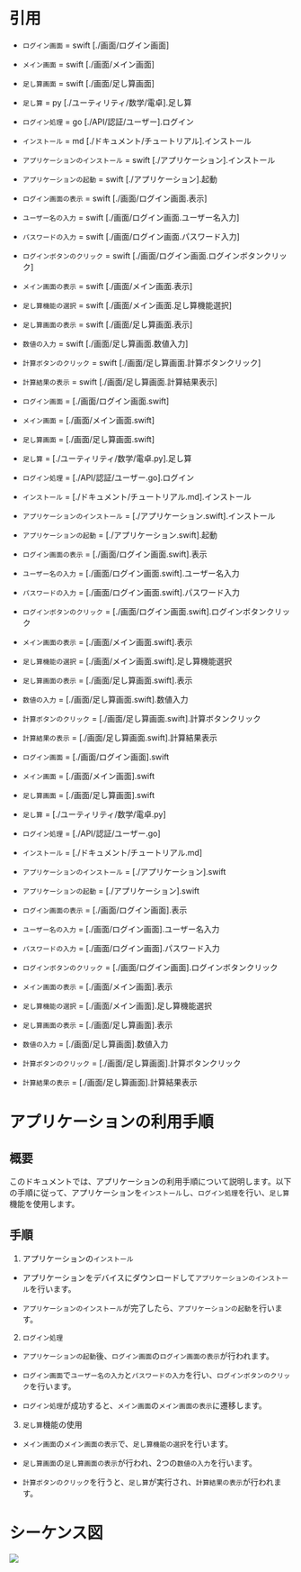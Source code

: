 # 引用
- `ログイン画面` = swift [./画面/ログイン画面]
- `メイン画面` = swift [./画面/メイン画面]
- `足し算画面` = swift [./画面/足し算画面]
- `足し算` = py [./ユーティリティ/数学/電卓].足し算
- `ログイン処理` = go [./API/認証/ユーザー].ログイン
- `インストール` = md [./ドキュメント/チュートリアル].インストール
- `アプリケーションのインストール` = swift [./アプリケーション].インストール
- `アプリケーションの起動` = swift [./アプリケーション].起動
- `ログイン画面の表示` = swift [./画面/ログイン画面.表示]
- `ユーザー名の入力` = swift [./画面/ログイン画面.ユーザー名入力]
- `パスワードの入力` = swift [./画面/ログイン画面.パスワード入力]
- `ログインボタンのクリック` = swift [./画面/ログイン画面.ログインボタンクリック]
- `メイン画面の表示` = swift [./画面/メイン画面.表示]
- `足し算機能の選択` = swift [./画面/メイン画面.足し算機能選択]
- `足し算画面の表示` = swift [./画面/足し算画面.表示]
- `数値の入力` = swift [./画面/足し算画面.数値入力]
- `計算ボタンのクリック` = swift [./画面/足し算画面.計算ボタンクリック]
- `計算結果の表示` = swift [./画面/足し算画面.計算結果表示]



- `ログイン画面`                 = [./画面/ログイン画面.swift]
- `メイン画面`                   = [./画面/メイン画面.swift]
- `足し算画面`                   = [./画面/足し算画面.swift]
- `足し算`                      = [./ユーティリティ/数学/電卓.py].足し算
- `ログイン処理`                 = [./API/認証/ユーザー.go].ログイン
- `インストール`                 = [./ドキュメント/チュートリアル.md].インストール
- `アプリケーションのインストール`  = [./アプリケーション.swift].インストール
- `アプリケーションの起動`         = [./アプリケーション.swift].起動
- `ログイン画面の表示`            = [./画面/ログイン画面.swift].表示
- `ユーザー名の入力`              = [./画面/ログイン画面.swift].ユーザー名入力
- `パスワードの入力`              = [./画面/ログイン画面.swift].パスワード入力
- `ログインボタンのクリック`       = [./画面/ログイン画面.swift].ログインボタンクリック
- `メイン画面の表示`              = [./画面/メイン画面.swift].表示
- `足し算機能の選択`              = [./画面/メイン画面.swift].足し算機能選択
- `足し算画面の表示`              = [./画面/足し算画面.swift].表示
- `数値の入力`                   = [./画面/足し算画面.swift].数値入力
- `計算ボタンのクリック`           = [./画面/足し算画面.swift].計算ボタンクリック
- `計算結果の表示`               = [./画面/足し算画面.swift].計算結果表示




- `ログイン画面`                 = [./画面/ログイン画面].swift
- `メイン画面`                   = [./画面/メイン画面].swift  
- `足し算画面`                   = [./画面/足し算画面].swift
- `足し算`                      = [./ユーティリティ/数学/電卓.py]
- `ログイン処理`                 = [./API/認証/ユーザー.go]
- `インストール`                 = [./ドキュメント/チュートリアル.md]
- `アプリケーションのインストール`  = [./アプリケーション].swift
- `アプリケーションの起動`         = [./アプリケーション].swift
- `ログイン画面の表示`            = [./画面/ログイン画面].表示
- `ユーザー名の入力`              = [./画面/ログイン画面].ユーザー名入力
- `パスワードの入力`              = [./画面/ログイン画面].パスワード入力
- `ログインボタンのクリック`       = [./画面/ログイン画面].ログインボタンクリック
- `メイン画面の表示`              = [./画面/メイン画面].表示
- `足し算機能の選択`              = [./画面/メイン画面].足し算機能選択
- `足し算画面の表示`              = [./画面/足し算画面].表示
- `数値の入力`                   = [./画面/足し算画面].数値入力
- `計算ボタンのクリック`           = [./画面/足し算画面].計算ボタンクリック
- `計算結果の表示`               = [./画面/足し算画面].計算結果表示









# アプリケーションの利用手順

## 概要

このドキュメントでは、アプリケーションの利用手順について説明します。以下の手順に従って、アプリケーションを`インストール`し、`ログイン処理`を行い、`足し算`機能を使用します。

## 手順

1. アプリケーションの`インストール`

- アプリケーションをデバイスにダウンロードして`アプリケーションのインストール`を行います。

- `アプリケーションのインストール`が完了したら、`アプリケーションの起動`を行います。

2. `ログイン処理`

- `アプリケーションの起動`後、`ログイン画面`の`ログイン画面の表示`が行われます。

- `ログイン画面`で`ユーザー名の入力`と`パスワードの入力`を行い、`ログインボタンのクリック`を行います。

- `ログイン処理`が成功すると、`メイン画面`の`メイン画面の表示`に遷移します。

3. `足し算`機能の使用

- `メイン画面`の`メイン画面の表示`で、`足し算機能の選択`を行います。

- `足し算画面`の`足し算画面の表示`が行われ、2つの`数値の入力`を行います。

- `計算ボタンのクリック`を行うと、`足し算`が実行され、`計算結果の表示`が行われます。


# シーケンス図

<!-- ![](./sequence_diagram_001.png)

# クラス図 -->

![](./sequence_diagram.png)

